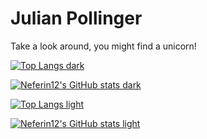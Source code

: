 # Julian Pollinger
Take a look around, you might find a unicorn!



[![Top Langs dark](https://github-readme-stats.vercel.app/api/top-langs/?username=neferin12&layout=compact&theme=codeSTACKr&include_all_commits=true&count_private=true)](https://github.com/anuraghazra/github-readme-stats#gh-dark-mode-only)

[![Neferin12's GitHub stats dark](https://github-readme-stats.vercel.app/api?username=neferin12&show_icons=true&theme=codeSTACKr&include_all_commits=true&count_private=true)](https://github.com/anuraghazra/github-readme-stats#gh-dark-mode-only)

[![Top Langs light](https://github-readme-stats.vercel.app/api/top-langs/?username=neferin12&layout=compact&theme=swift&include_all_commits=true&count_private=true)](https://github.com/anuraghazra/github-readme-stats#gh-light-mode-only)

[![Neferin12's GitHub stats light](https://github-readme-stats.vercel.app/api?username=neferin12&show_icons=true&theme=swift&include_all_commits=true&count_private=true)](https://github.com/anuraghazra/github-readme-stats#gh-light-mode-only)
